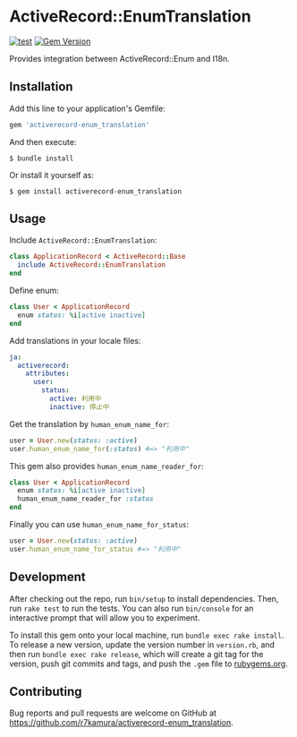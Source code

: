 # ActiveRecord::EnumTranslation

[![test](https://github.com/r7kamura/activerecord-enum_translation/actions/workflows/test.yml/badge.svg)](https://github.com/r7kamura/activerecord-enum_translation/actions/workflows/test.yml)
[![Gem Version](https://badge.fury.io/rb/activerecord-enum_translation.svg)](https://rubygems.org/gems/activerecord-enum_translation)

Provides integration between ActiveRecord::Enum and I18n.

## Installation

Add this line to your application's Gemfile:

```ruby
gem 'activerecord-enum_translation'
```

And then execute:

    $ bundle install

Or install it yourself as:

    $ gem install activerecord-enum_translation

## Usage

Include `ActiveRecord::EnumTranslation`:

```ruby
class ApplicationRecord < ActiveRecord::Base
  include ActiveRecord::EnumTranslation
end
```

Define enum:

```ruby
class User < ApplicationRecord
  enum status: %i[active inactive]
end
```

Add translations in your locale files:

```yaml
ja:
  activerecord:
    attributes:
      user:
        status:
          active: 利用中
          inactive: 停止中
```

Get the translation by `human_enum_name_for`:

```ruby
user = User.new(status: :active)
user.human_enum_name_for(:status) #=> "利用中"
```

This gem also provides `human_enum_name_reader_for`:

```ruby
class User < ApplicationRecord
  enum status: %i[active inactive]
  human_enum_name_reader_for :status
end
```

Finally you can use `human_enum_name_for_status`:

```ruby
user = User.new(status: :active)
user.human_enum_name_for_status #=> "利用中"
```

## Development

After checking out the repo, run `bin/setup` to install dependencies. Then, run `rake test` to run the tests. You can also run `bin/console` for an interactive prompt that will allow you to experiment.

To install this gem onto your local machine, run `bundle exec rake install`. To release a new version, update the version number in `version.rb`, and then run `bundle exec rake release`, which will create a git tag for the version, push git commits and tags, and push the `.gem` file to [rubygems.org](https://rubygems.org).

## Contributing

Bug reports and pull requests are welcome on GitHub at https://github.com/r7kamura/activerecord-enum_translation.

